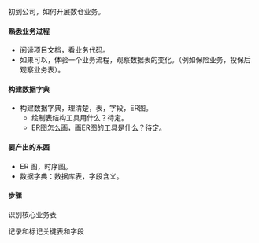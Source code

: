 初到公司，如何开展数仓业务。

#### 熟悉业务过程

- 阅读项目文档，看业务代码。
- 如果可以，体验一个业务流程，观察数据表的变化。（例如保险业务，投保后观察业务表）。

#### 构建数据字典

- 构建数据字典，理清楚，表，字段，ER图。
  - 绘制表结构工具用什么？待定。
  - ER图怎么画，画ER图的工具是什么？待定。

#### 要产出的东西

- ER 图，时序图。
- 数据字典：数据库表，字段含义。



#### 步骤

识别核心业务表

记录和标记关键表和字段





